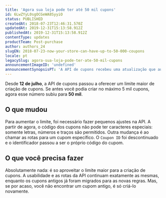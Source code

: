 ```yaml
---
title: 'Agora sua loja pode ter até 50 mil cupons'
id: 6LwZYyL0sgOCGeWA8SyyiO
status: PUBLISHED
createdAt: 2018-07-23T12:46:31.570Z
updatedAt: 2019-12-31T15:13:58.912Z
publishedAt: 2019-12-31T15:13:58.912Z
contentType: updates
productTeam: Post-purchase
author: authors_24
slugEN: 2018-07-23-now-your-store-can-have-up-to-50-000-coupons
locale: pt
legacySlug: agora-sua-loja-pode-ter-ate-50-mil-cupons
announcementImageID: 'undefined'
announcementSynopsisPT: 'A API de cupons recebeu uma atualização que aumenta a quantidade de cupons que podem ser criados na sua loja.'
---
```


Desde __12 de julho__, a API de cupons passou a oferecer um limite maior de criação de cupons. Se antes você podia criar no máximo 5 mil cupons, agora esse número subiu para __50 mil__.


## O que mudou
Para aumentar o limite, foi necessário fazer pequenos ajustes na API. A partir de agora, o código dos cupons não pode ter caracteres especiais: somente letras, números e traços são permitidos. Outra mudança é ao chamar as rotas para um cupom específico. O `Coupon ID` foi descontinuado e o identificador passou a ser o próprio código do cupom. 


## O que você precisa fazer
Absolutamente nada: é so aproveitar o limite maior para a criação de cupons. A usabilidade e as rotas da API continuam exatamente as mesmas, enquanto os cupons antigos já foram migrados para as novas regras. Mas, se por acaso, você não encontrar um cupom antigo, é só criá-lo novamente.
